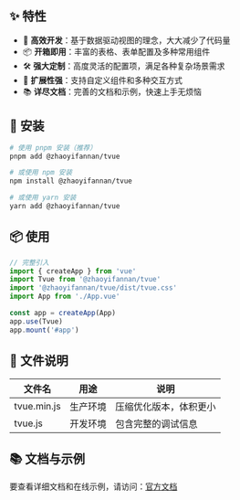 ## ✨ 特性

- 🚀 **高效开发**：基于数据驱动视图的理念，大大减少了代码量
- 📦 **开箱即用**：丰富的表格、表单配置及多种常用组件
- 🛠️ **强大定制**：高度灵活的配置项，满足各种复杂场景需求
- 🔌 **扩展性强**：支持自定义组件和多种交互方式
- 📚 **详尽文档**：完善的文档和示例，快速上手无烦恼

## 🔧 安装

```bash
# 使用 pnpm 安装（推荐）
pnpm add @zhaoyifannan/tvue

# 或使用 npm 安装
npm install @zhaoyifannan/tvue

# 或使用 yarn 安装
yarn add @zhaoyifannan/tvue
```

## 📦 使用

```js
// 完整引入
import { createApp } from 'vue'
import Tvue from '@zhaoyifannan/tvue'
import '@zhaoyifannan/tvue/dist/tvue.css'
import App from './App.vue'

const app = createApp(App)
app.use(Tvue)
app.mount('#app')
```

## 📄 文件说明

| 文件名      | 用途     | 说明 |
| ----------- | -------- | ---- |
| tvue.min.js | 生产环境 | 压缩优化版本，体积更小 |
| tvue.js     | 开发环境 | 包含完整的调试信息 |

## 📚 文档与示例

要查看详细文档和在线示例，请访问：[官方文档](https://zhaoyifan-admin.github.io/vuepress-3.0/)